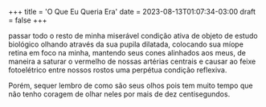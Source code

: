 +++
title = 'O Que Eu Queria Era'
date = 2023-08-13T01:07:34-03:00
draft = false
+++

passar todo o resto de minha miserável condição ativa de objeto de estudo
biológico olhando através da sua pupila dilatada, colocando sua míope retina em
foco na minha, mantendo seus cones alinhados aos meus, de maneira a saturar o
vermelho de nossas artérias centrais e causar ao feixe fotoelétrico entre nossos
rostos uma perpétua condição reflexiva.

Porém, sequer lembro de como são seus olhos pois tem muito tempo que não tenho
coragem de olhar neles por mais de dez centisegundos.
